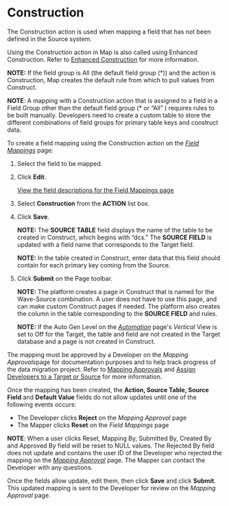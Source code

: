 # Construction

The Construction action is used when mapping a field that has not been
defined in the Source system.

Using the Construction action in Map is also called using Enhanced
Construction. Refer to [Enhanced
Construction](../../Construct/Use_Cases/Enrichment_Construction.htm) for
more information.

**NOTE:** If the field group is All (the default field group (\*)) and
the action is Construction, Map creates the default rule from which to
pull values from Construct.

<span style="font-weight: bold;">NOTE</span>: A mapping with a
Construction action that is assigned to a field in a Field Group other
than the default field group (\* or “All” ) requires rules to be built
manually. Developers need to create a custom table to store the
different combinations of field groups for primary table keys and
construct data.

To create a field mapping using the Construction action on the
<span style="font-style: italic;">[Field
Mappings](../Page_Desc/Field_Mappings_H.htm)</span> page:

1.  Select the field to be mapped.

2.  Click <span style="font-weight: bold;">Edit</span>.
    
    [View the field descriptions for the Field Mappings
    page](../Page_Desc/Field_Mappings_H.htm)

3.  Select **Construction** from the **ACTION** list box.

4.  Click **Save**.
    
    **NOTE:** The <span style="font-weight: bold;">SOURCE TABLE</span>
    field displays the name of the table to be created in Construct,
    which begins with “dcs.” The <span style="font-weight: bold;">SOURCE
    FIELD</span> is updated with a field name that corresponds to the
    Target field.
    
    **NOTE:** In the table created in Construct, enter data that this
    field should contain for each primary key coming from the Source.

5.  Click <span style="font-weight: bold;">Submit</span> on the Page
    toolbar.
    
    **NOTE:** The platform creates a page in Construct that is named for
    the Wave-Source combination. A user does not have to use this page,
    and can make custom Construct pages if needed. The platform also
    creates the column in the table corresponding to the
    <span style="font-weight: bold;">SOURCE FIELD</span> and rules.
    
    **NOTE:** If the Auto Gen Level on the
    <span style="font-style: italic;">[Automation](../../SQL_AutoGen/Page_Desc/Automation_page.htm)</span>
    page's <span style="font-style: italic;">Vertical</span> View is set
    to Off for the Target, the table and field are not created in the
    Target database and a page is not created in Construct.

The mapping must be approved by a Developer on the *Mapping
Approvals*page for documentation purposes and to help track progress of
the data migration project. Refer to
<span style="color: #0000ff;">[Mapping
Approvals](Approve_or_Reject_Mappings.htm)</span> and
<span style="color: #0000ff;">[Assign Developers to a Target or
Source](../../Design/Use_Cases/Add_Developers_and%20Business%20Contacts.htm)</span>
for more information.

Once the mapping has been created, the **Action, Source Table, Source
Field** and **Default Value** fields do not allow updates until one of
the following events occurs:

  - The Developer clicks **Reject** on the *Mapping Approval* page
  - The Mapper clicks **Reset** on the *Field Mappings* page

**NOTE**: When a user clicks Reset, Mapping By, Submitted By, Created By
and Approved By field will be reset to NULL values. The Rejected By
field does not update and contains the user ID of the Developer who
rejected the mapping on the <span style="font-style: italic;">[Mapping
Approval](../Page_Desc/Mapping_Approval_H.htm)</span> page. The Mapper
can contact the Developer with any questions.

Once the fields allow update, edit them, then click **Save** and click
**Submit**. This updated mapping is sent to the Developer for review on
the *Mapping Approval* page.
